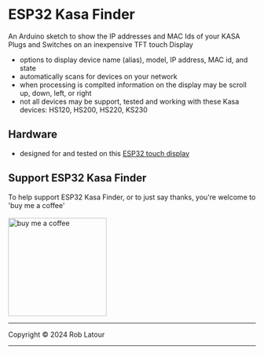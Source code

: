 # ESP32 Kasa Finder

 An Arduino sketch to show the IP addresses and MAC Ids of your KASA Plugs and Switches on an inexpensive TFT touch Display
 
 
 
 - options to display device name (alias), model, IP address, MAC id, and state
 - automatically scans for devices on your network
 - when processing is complted information on the display may be scroll up, down, left, or right
 - not all devices may be support, tested and working with these Kasa devices: HS120, HS200, HS220, KS230 


## Hardware
- designed for and tested on this [ESP32 touch display](https://www.aliexpress.com/item/1005004502250619.html)

## Support ESP32 Kasa Finder

 To help support ESP32 Kasa Finder, or to just say thanks, you're welcome to 'buy me a coffee'<br><br>
[<img alt="buy me  a coffee" width="200px" src="https://cdn.buymeacoffee.com/buttons/v2/default-blue.png" />](https://www.buymeacoffee.com/roblatour)
* * *
Copyright © 2024 Rob Latour
* * *
